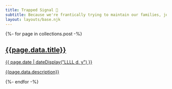 ```yaml
---
title: Trapped Signal 📶
subtitle: Because we're frantically trying to maintain our families, jobs, and servers while stuck at home and there’s a zombie apocalypse outside.
layout: layouts/base.njk
---
```


{%- for page in collections.post -%}
<a href="{{ page.url }}">
  <div>
    <h2>{{page.data.title}}</h2><time datetime="{{ page.date }}">{{ page.date | dateDisplay("LLLL d, y") }}</time>
    <p>{{page.data.description}}</p>
  </div>
</a>
{%- endfor -%}
